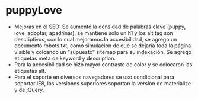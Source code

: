 # puppyLove
- Mejoras en el SEO: Se aumentó la densidad de palabras clave (puppy, love, adoptar, apadrinar), se mantiene sólo un h1 y los alt tag son descriptivos, con lo cual mejoramos la accesibilidad, se agrego un documento robots.txt, como simulación de que se dejaría toda la página visible y colcando un "supuesto" sitemap para su indexación. Se agrego etiquetas meta de keyword y description.
- Para la accesibilidad se hizo mayor contraste de color y se colocaron las etiquetas alt.
- Para el soporte en diversos navegadores se uso condicional para soportar IE8, las versiones superiores soportan la versión de materialize y de jQuery.
